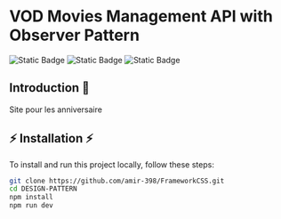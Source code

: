 # VOD Movies Management API with Observer Pattern

![Static Badge](https://img.shields.io/badge/Group%3A__Amir_-%23621a55%20)
![Static Badge](https://img.shields.io/badge/version-1.0.0-blue)
![Static Badge](https://img.shields.io/badge/docs_api-swagger-orange?logo=swagger)

## Introduction 📄​

Site pour les anniversaire

## ⚡​ Installation ​⚡​

To install and run this project locally, follow these steps:

```bash
git clone https://github.com/amir-398/FrameworkCSS.git
cd DESIGN-PATTERN
npm install
npm run dev
```

